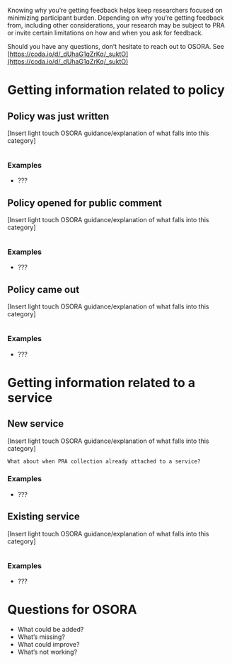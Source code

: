 Knowing why you’re getting feedback helps keep researchers focused on minimizing participant burden.  Depending on why you’re getting feedback from, including other considerations, your research may be subject to PRA or invite certain limitations on how and when you ask for feedback. 

Should you have any questions, don’t hesitate to reach out to OSORA. See [https://coda.io/d/_dUhaG1qZrKq/_suktO](https://coda.io/d/_dUhaG1qZrKq/_suktO)

# Getting information related to policy

## Policy was just written 

[Insert light touch OSORA guidance/explanation of what falls into this category]

```

```

### Examples

- ???

## Policy opened for public comment

[Insert light touch OSORA guidance/explanation of what falls into this category]

```

```

### Examples

- ???

## Policy came out

[Insert light touch OSORA guidance/explanation of what falls into this category]

```

```

### Examples

- ???

# Getting information related to a service

## New service

[Insert light touch OSORA guidance/explanation of what falls into this category]

```
What about when PRA collection already attached to a service?
```

### Examples

- ???

## Existing service

[Insert light touch OSORA guidance/explanation of what falls into this category]

```

```

### Examples

- ???



# **Questions for OSORA**

- What could be added?
- What’s missing?
- What could improve?
- What’s not working?

